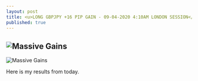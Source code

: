 ```yaml
---
layout: post
title: <u>LONG GBPJPY +16 PIP GAIN - 09-04-2020 4:10AM LONDON SESSION</u>
published: true
---
```

![Massive Gains](https://www.tradingview.com/x/P8cSlT39/)
---
![Massive Gains](https://www.tradingview.com/x/ou16H3w8/)

Here is my results from today.
